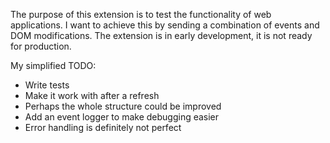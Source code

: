 The purpose of this extension is to test the functionality of web applications. I want to achieve this by sending a combination of events and DOM modifications.
The extension is in early development, it is not ready for production.

My simplified TODO:
- Write tests
- Make it work with after a refresh
- Perhaps the whole structure could be improved
- Add an event logger to make debugging easier
- Error handling is definitely not perfect
